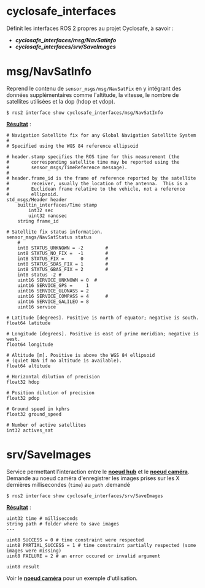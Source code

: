 # cyclosafe_interfaces

Définit les interfaces ROS 2 propres au projet Cyclosafe, à savoir :
- ***cyclosafe_interfaces/msg/NavSatinfo***
- ***cyclosafe_interfaces/srv/SaveImages***

# msg/NavSatInfo

Reprend le contenu de `sensor_msgs/msg/NavSatFix` en y intégrant des données supplémentaires comme l'altitude, la vitesse, le nombre de satellites utilisées et la dop (hdop et vdop).

~~~
$ ros2 interface show cyclosafe_interfaces/msg/NavSatInfo
~~~
<ins>**Résultat</ins>** :
~~~
# Navigation Satellite fix for any Global Navigation Satellite System
#
# Specified using the WGS 84 reference ellipsoid

# header.stamp specifies the ROS time for this measurement (the
#        corresponding satellite time may be reported using the
#        sensor_msgs/TimeReference message).
#
# header.frame_id is the frame of reference reported by the satellite
#        receiver, usually the location of the antenna.  This is a
#        Euclidean frame relative to the vehicle, not a reference
#        ellipsoid.
std_msgs/Header header
	builtin_interfaces/Time stamp
		int32 sec
		uint32 nanosec
	string frame_id

# Satellite fix status information.
sensor_msgs/NavSatStatus status
	#
	int8 STATUS_UNKNOWN = -2        #
	int8 STATUS_NO_FIX =  -1        #
	int8 STATUS_FIX =      0        #
	int8 STATUS_SBAS_FIX = 1        #
	int8 STATUS_GBAS_FIX = 2        #
	int8 status -2 #
	uint16 SERVICE_UNKNOWN = 0  #
	uint16 SERVICE_GPS =     1
	uint16 SERVICE_GLONASS = 2
	uint16 SERVICE_COMPASS = 4      #
	uint16 SERVICE_GALILEO = 8
	uint16 service

# Latitude [degrees]. Positive is north of equator; negative is south.
float64 latitude

# Longitude [degrees]. Positive is east of prime meridian; negative is west.
float64 longitude

# Altitude [m]. Positive is above the WGS 84 ellipsoid
# (quiet NaN if no altitude is available).
float64 altitude

# Horizontal dilution of precision
float32 hdop

# Position dilution of precision
float32 pdop

# Ground speed in kphrs
float32 ground_speed

# Number of active satellites
int32 actives_sat
~~~


# srv/SaveImages

Service permettant l'interaction entre le [**noeud hub**](../cyclosafe_hub/README.md) et le [**noeud caméra**](../cyclosafe/README.md#acamera). Demande au noeud caméra d'enregistrer les images prises sur les X dernières millisecondes (`time`) au `path` .demandé

 ~~~
 $ ros2 interface show cyclosafe_interfaces/srv/SaveImages
 ~~~~

<ins>**Résultat</ins>** :

 ~~~
 uint32 time # milliseconds
string path # folder where to save images
---

uint8 SUCCESS = 0 # time constraint were respected
uint8 PARTIAL_SUCCESS = 1 # time constraint partially respected (some images were missing)
uint8 FAILURE = 2 # an error occured or invalid argument

uint8 result
~~~

Voir le [**noeud caméra**](../cyclosafe/README.md#acamera) pour un exemple d'utilisation.
